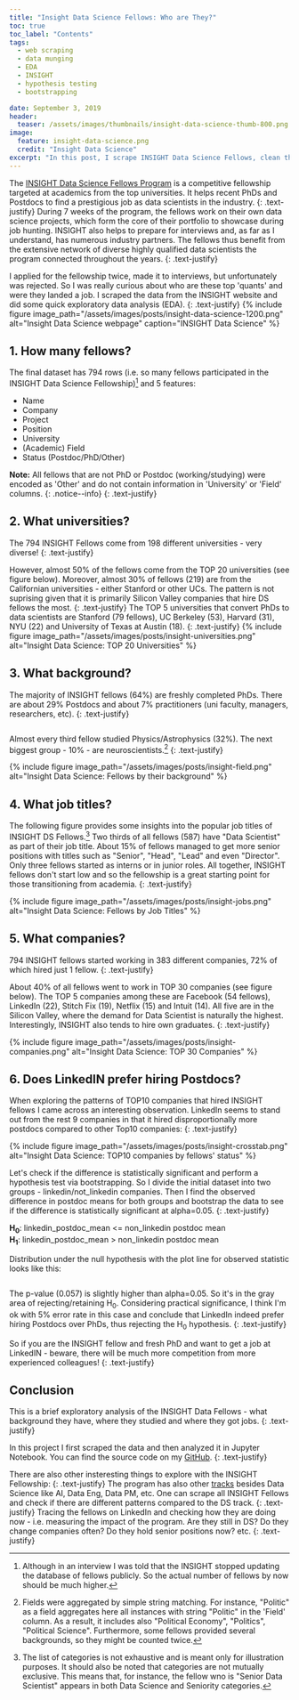 ```yaml
---
title: "Insight Data Science Fellows: Who are They?"
toc: true
toc_label: "Contents"
tags:
  - web scraping
  - data munging
  - EDA
  - INSIGHT
  - hypothesis testing
  - bootstrapping

date: September 3, 2019
header:
  teaser: /assets/images/thumbnails/insight-data-science-thumb-800.png
image:
  feature: insight-data-science.png
  credit: "Insight Data Science"
excerpt: "In this post, I scrape INSIGHT Data Science Fellows, clean the data, perform EDA and a hypothesis test via bootstrapping"
---
```


The [INSIGHT Data Science Fellows Program](https://www.insightdatascience.com) is a competitive fellowship targeted at academics from the top universities. It helps recent PhDs and Postdocs to find a prestigious job as data scientists in the industry. 
{: .text-justify}
During 7 weeks of the program,  the fellows work on their own data science projects, which form the core of their portfolio to showcase during job hunting. INSIGHT also helps to prepare for interviews and, as far as I understand, has numerous industry partners. The fellows thus benefit from the extensive network of diverse highly qualified data scientists the program connected throughout the years.
{: .text-justify}

I applied for the fellowship twice, made it to interviews, but unfortunately was rejected. So I was really curious about who are these top 'quants' and were they landed a job. I scraped the data from the INSIGHT website and did some quick exploratory data analysis (EDA). 
{: .text-justify}
{% include figure image_path="/assets/images/posts/insight-data-science-1200.png" alt="Insight Data Science webpage" caption="INSIGHT Data Science" %}


## 1. How many fellows?

The final dataset has 794 rows (i.e. so many fellows participated in the INSIGHT Data Science Fellowship)[^ft1] and 5 features:
* Name
* Company
* Project
* Position
* University
* (Academic) Field
* Status (Postdoc/PhD/Other)

<i class="far fa-sticky-note"></i> **Note:** All fellows that are not PhD or Postdoc (working/studying) were encoded as 'Other' and do not contain information in 'University' or 'Field' columns.
{: .notice--info}
{: .text-justify}


## 2. What universities?

The 794 INSIGHT Fellows come from 198 different universities - very diverse!
{: .text-justify} 
    
However, almost 50% of the fellows come from the TOP 20 universities (see figure below). Moreover, almost 30% of fellows (219) are from the Californian universities - either Stanford or other UCs. The pattern is not suprising given that it is primarily Silicon Valley companies that hire DS fellows the most. 
{: .text-justify}
The TOP 5 universities that convert PhDs to data scientists are Stanford (79 fellows), UC Berkeley (53), Harvard (31), NYU (22) and University of Texas at Austin (18).
{: .text-justify}
{% include figure image_path="/assets/images/posts/insight-universities.png" alt="Insight Data Science: TOP 20 Universities" %}

## 3. What background?

The majority of INSIGHT fellows (64%) are freshly completed PhDs. There are about 29% Postdocs and about 7% practitioners (uni faculty, managers, researchers, etc).
{: .text-justify}

<figure style="width: 40%" class="align-center">
  <img src="{{ site.url }}{{ site.baseurl }}/assets/images/posts/insight-status.png" alt="">
</figure> 

Almost every third fellow studied Physics/Astrophysics (32%). The next biggest group - 10% - are neuroscientists.[^ft2] 
{: .text-justify}

{% include figure image_path="/assets/images/posts/insight-field.png" alt="Insight Data Science: Fellows by their background" %}


## 4. What job titles?

The following figure provides some insights into the popular job titles of INSIGHT DS Fellows.[^ft3] Two thirds of all fellows (587) have "Data Scientist" as part of their job title. About 15% of fellows managed to get more senior positions with titles such as "Senior", "Head", "Lead" and even "Director". Only three fellows started as interns or in junior roles. All together, INSIGHT fellows don't start low and so the fellowship is a great starting point for those transitioning from academia. 
{: .text-justify} 

{% include figure image_path="/assets/images/posts/insight-jobs.png" alt="Insight Data Science: Fellows by Job Titles" %}

## 5. What companies?

794 INSIGHT fellows started working in 383 different companies, 72% of which hired just 1 fellow. 
{: .text-justify}

About 40% of all fellows went to work in TOP 30 companies (see figure below). The TOP 5 companies among these are Facebook (54 fellows), LinkedIn (22), Stitch Fix (19), Netflix (15) and Intuit (14). All five are in the Silicon Valley, where the demand for Data Scientist is naturally the highest. Interestingly, INSIGHT also tends to hire own graduates.
{: .text-justify} 

{% include figure image_path="/assets/images/posts/insight-companies.png" alt="Insight Data Science: TOP 30 Companies" %}


## 6. Does LinkedIN prefer hiring Postdocs?

When exploring the patterns of TOP10 companies that hired INSIGHT fellows I came across an interesting observation. LinkedIn seems to stand out from the rest 9 companies in that it hired disproportionally more postdocs compared to other Top10 companies:
{: .text-justify} 

{% include figure image_path="/assets/images/posts/insight-crosstab.png" alt="Insight Data Science: TOP10 companies by fellows' status" %}

Let's check if the difference is statistically significant and perform a hypothesis test via bootstrapping. So I divide the initial dataset into two groups - linkedin/not_linkedin companies. Then I find the observed difference in postdoc means for both groups and bootstrap the data to see if the difference is statistically significant at alpha=0.05.
{: .text-justify} 

**H<sub>0</sub>**: linkedin_postdoc_mean <= non_linkedin postdoc mean <br>
**H<sub>1</sub>**: linkedin_postdoc_mean > non_linkedin postdoc mean


Distribution under the null hypothesis with the plot line for observed statistic looks like this:

<figure style="width: 70%" class="align-center">
  <img src="{{ site.url }}{{ site.baseurl }}/assets/images/posts/insight-linkedin-H0.png" alt="">
</figure> 

The p-value (0.057) is slightly higher than alpha=0.05. So it's in the gray area of rejecting/retaining H<sub>0</sub>. Considering practical significance, I think I'm ok with 5% error rate in this case and conclude that LinkedIn indeed prefer hiring Postdocs over PhDs, thus rejecting the H<sub>0</sub> hypothesis.
{: .text-justify}

So if you are the INSIGHT fellow and fresh PhD and want to get a job at LinkedIN - beware, there will be much more competition from more experienced colleagues!
{: .text-justify}

## Conclusion

This is a brief exploratory analysis of the INSIGHT Data Fellows - what background they have, where they studied and where they got jobs. 
{: .text-justify} 

In this project I first scraped the data and then analyzed it in Jupyter Notebook. You can find the source code on my [GitHub](https://github.com/k-bosko/insight_fellows).
{: .text-justify} 

There are also other insteresting things to explore with the INSIGHT Fellowship:
{: .text-justify} 
The program has also other [tracks](https://www.insightdatascience.com/fellows) besides Data Science like AI, Data Eng, Data PM, etc. One can scrape all INSIGHT Fellows and check if there are different patterns compared to the DS track.
{: .text-justify} 
Tracing the fellows on LinkedIn and checking how they are doing now - i.e. measuring the impact of the program. Are they still in DS? Do they change companies often? Do they hold senior positions now? etc.
{: .text-justify} 
&nbsp;
&nbsp;
&nbsp;
&nbsp;


[^ft1]: Although in an interview I was told that the INSIGHT stopped updating the database of fellows publicly. So the actual number of fellows by now should be much higher. 

[^ft2]: Fields were aggregated by simple string matching. For instance, "Politic" as a field aggregates here all instances with string "Politic" in the 'Field' column. As a result, it includes also "Political Economy", "Politics", "Political Science".  Furthermore, some fellows provided several backgrounds, so they might be counted twice. 

[^ft3]: The list of categories is not exhaustive and is meant only for illustration purposes. It should also be noted that categories are not mutually exclusive. This means that, for instance, the fellow wno is "Senior Data Scientist" appears in both Data Science and Seniority categories.